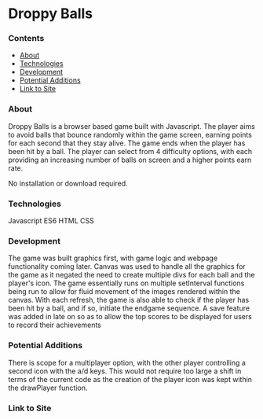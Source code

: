 # Droppy Balls 
### Contents
* [About](https://github.com/Puviez/puviez.github.io#About)
* [Technologies](https://github.com/Puviez/puviez.github.io#Technologies)
* [Development](https://github.com/Puviez/puviez.github.io#Development)
* [Potential Additions](https://github.com/Puviez/puviez.github.io#Potential-Additions)
* [Link to Site](https://github.com/Puviez/puviez.github.io#Link-to-Site)
### About
Droppy Balls is a browser based game built with Javascript. The player aims to avoid balls that bounce randomly within the game screen, earning points for each second that they stay alive. The game ends when the player has been hit by a ball. The player can select from 4 difficulty options, with each providing an increasing number of balls on screen and a higher points earn rate. 

No installation or download required.
### Technologies
Javascript ES6
HTML 
CSS
### Development
The game was built graphics first, with game logic and webpage functionality coming later. 
Canvas was used to handle all the graphics for the game as it negated the need to create multiple divs for each ball and the player's icon. The game essentially runs on multiple setInterval functions being run to allow for fluid movement of the images rendered within the canvas. With each refresh, the game is also able to check if the player has been hit by a ball, and if so, initiate the endgame sequence. 
A save feature was added in late on so as to allow the top scores to be displayed for users to record their achievements
### Potential Additions
There is scope for a multiplayer option, with the other player controlling a second icon with the a/d keys. This would not require too large a shift in terms of the current code as the creation of the player icon was kept within the drawPlayer function.
### Link to Site
